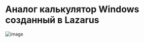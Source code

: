 # Аналог калькулятор Windows созданный в Lazarus

![image](https://github.com/user-attachments/assets/8c736e00-0ca4-4e99-875c-b8dc1827bf05)
